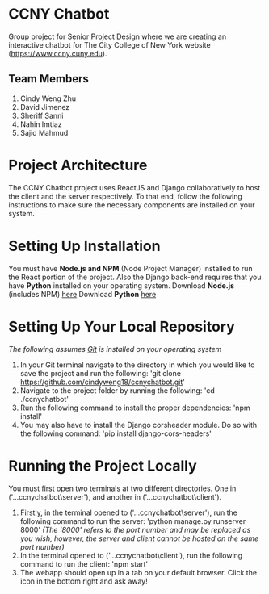 # CCNY Chatbot

Group project for Senior Project Design where we are creating an interactive chatbot for The City College of New York website (https://www.ccny.cuny.edu).

## Team Members

1. Cindy Weng Zhu
2. David Jimenez
3. Sheriff Sanni
4. Nahin Imtiaz
5. Sajid Mahmud

# Project Architecture

The CCNY Chatbot project uses ReactJS and Django collaboratively to host the client and the server respectively. To that end, follow the following instructions to make sure the necessary components are installed on your system.

# Setting Up Installation

You must have **Node.js and NPM** (Node Project Manager) installed to run the React portion of the project. Also the Django back-end requires that you have **Python** installed on your operating system.
Download **Node.js** (includes NPM) [here](https://nodejs.org/en/)
Download **Python** [here](https://www.python.org/downloads/release/python-3101/)

# Setting Up Your Local Repository

_The following assumes [Git](https://github.com/git-guides/install-git) is installed on your operating system_

1. In your Git terminal navigate to the directory in which you would like to save the project and run the following: 'git clone https://github.com/cindyweng18/ccnychatbot.git'
2. Navigate to the project folder by running the following: 'cd ./ccnychatbot'
3. Run the following command to install the proper dependencies: 'npm install'
4. You may also have to install the Django corsheader module. Do so with the following command: 'pip install django-cors-headers'

# Running the Project Locally

You must first open two terminals at two different directories. One in ('...ccnychatbot\server'), and another in ('...ccnychatbot\client').

1. Firstly, in the terminal opened to ('...ccnychatbot\server'), run the following command to run the server: 'python manage.py runserver 8000'
   _(The '8000' refers to the port number and may be replaced as you wish, however, the server and client cannot be hosted on the same port number)_
2. In the terminal opened to ('...ccnychatbot\client'), run the following command to run the client: 'npm start'
3. The webapp should open up in a tab on your default browser. Click the icon in the bottom right and ask away!
